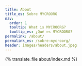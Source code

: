 ```yaml
---
title: About
title_es: Sobre MYCROORG
nav:
  order: 1
  tooltip: What is MYCROORG?
  tooltip_es: ¿Qué es MYCROORG?
permalink: /about/
permalink_es: /sobre-mycroorg/
header: images/headers/about.jpeg
---
```


{% translate_file about/index.md %}